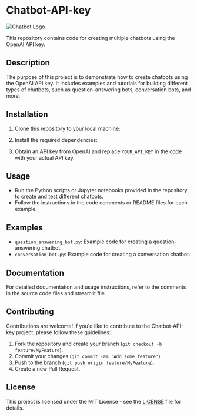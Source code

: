 # Chatbot-API-key

![Chatbot Logo](https://static.vecteezy.com/system/resources/previews/021/608/790/non_2x/chatgpt-logo-chat-gpt-icon-on-black-background-free-vector.jpg)

This repository contains code for creating multiple chatbots using the OpenAI API key.

## Description

The purpose of this project is to demonstrate how to create chatbots using the OpenAI API key. It includes examples and tutorials for building different types of chatbots, such as question-answering bots, conversation bots, and more.

## Installation

1. Clone this repository to your local machine:

2. Install the required dependencies:

3. Obtain an API key from OpenAI and replace `YOUR_API_KEY` in the code with your actual API key.

## Usage

- Run the Python scripts or Jupyter notebooks provided in the repository to create and test different chatbots.
- Follow the instructions in the code comments or README files for each example.

## Examples

- `question_answering_bot.py`: Example code for creating a question-answering chatbot.
- `conversation_bot.py`: Example code for creating a conversation chatbot.

## Documentation

For detailed documentation and usage instructions, refer to the comments in the source code files and streamlit file.

## Contributing

Contributions are welcome! If you'd like to contribute to the Chatbot-API-key project, please follow these guidelines:

1. Fork the repository and create your branch (`git checkout -b feature/MyFeature`).
2. Commit your changes (`git commit -am 'Add some feature'`).
3. Push to the branch (`git push origin feature/MyFeature`).
4. Create a new Pull Request.

## License

This project is licensed under the MIT License - see the [LICENSE](LICENSE) file for details.
